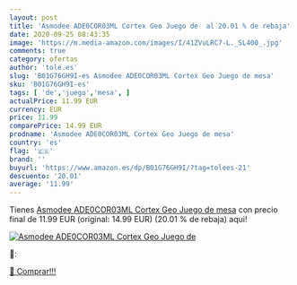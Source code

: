 ```yaml
---
layout: post
title: 'Asmodee ADE0COR03ML Cortex Geo Juego de  al 20.01 % de rebaja'
date: 2020-09-25 08:43:35
image: 'https://m.media-amazon.com/images/I/41ZVuLRC7-L._SL400_.jpg'
comments: true
category: ofertas
author: 'tole.es'
slug: 'B01G76GH9I-es Asmodee ADE0COR03ML Cortex Geo Juego de mesa'
sku: 'B01G76GH9I-es'
tags: [ 'de','juego','mesa', ]
actualPrice: 11.99 EUR
currency: EUR
price: 11.99
comparePrice: 14.99 EUR
prodname: 'Asmodee ADE0COR03ML Cortex Geo Juego de mesa'
country: 'es'
flag: '🇪🇸'
brand: ''
buyurl: 'https://www.amazon.es/dp/B01G76GH9I/?tag=tolees-21'
descuento: '20.01'
average: '11.99'
---
```


Tienes [Asmodee ADE0COR03ML Cortex Geo Juego de mesa](https://www.amazon.es/dp/B01G76GH9I/?tag=tolees-21) con precio final de  11.99 EUR (original: 14.99 EUR) (20.01 %  de rebaja) aqui!

[![Asmodee ADE0COR03ML Cortex Geo Juego de ](https://m.media-amazon.com/images/I/41ZVuLRC7-L._SL400_.jpg)](https://www.amazon.es/dp/B01G76GH9I/?tag=tolees-21)

🔎:


[🛒 Comprar!!!](https://www.amazon.es/dp/B01G76GH9I/?tag=tolees-21)
